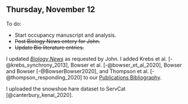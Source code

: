 
## Thursday, November 12

To do:

* Start occupancy manuscript and analysis.
* ~~Post Biology News entery for John.~~
* ~~Update Bio literature entries.~~

I updated [*Biology News*](https://www.fws.gov/refuge/Kenai/what_we_do/science/biology-news.html) as requested by John. I added Krebs et al. [-@krebs_synchrony_2013], Bowser et al. [-@bowser_et_al_2020], Bowser and Bowser [-@BowserBowser2020], and Thompson et al. [-@thompson_responding_2020] to our [Publications Bibliography](https://www.fws.gov/refuge/Kenai/what_we_do/science/bibliography.html).

I uploaded the snowshoe hare dataset to ServCat [@canterbury_kenai_2020].
